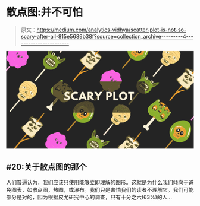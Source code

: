 # 散点图:并不可怕

> 原文：<https://medium.com/analytics-vidhya/scatter-plot-is-not-so-scary-after-all-815e5689b38f?source=collection_archive---------4----------------------->

![](img/810b85ceeeb9c55ff0e08adf6919065f.png)

## #20:关于散点图的那个

人们普遍认为，我们应该只使用能够立即理解的图形。这就是为什么我们倾向于避免图表，如散点图，热图，或瀑布。我们只是害怕我们的读者不理解它。我们可能部分是对的，因为根据皮尤研究中心的调查，只有十分之六(63%)的人…